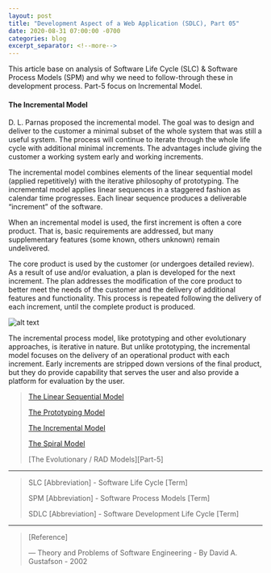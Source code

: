 ```yaml
---
layout: post
title: "Development Aspect of a Web Application (SDLC), Part 05"
date: 2020-08-31 07:00:00 -0700
categories: blog
excerpt_separator: <!--more-->
---
```

This article base on analysis of Software Life Cycle (SLC) & Software Process Models (SPM) and why we need to follow-through these in development process. Part-5 focus on Incremental Model. <!--more-->

#### The Incremental Model

D. L. Parnas proposed the incremental model. The goal was to design and deliver to the customer a minimal subset of the whole system that was still a useful system. The process will continue to iterate through the whole life cycle with additional minimal increments. The advantages include giving the customer a working system early and working increments.

The incremental model combines elements of the linear sequential model (applied repetitively) with the iterative philosophy of prototyping. The incremental model applies linear sequences in a staggered fashion as calendar time progresses. Each linear sequence produces a deliverable “increment” of the software.

When an incremental model is used, the first increment is often a core product. That is, basic requirements are addressed, but many supplementary features (some known, others unknown) remain undelivered.

The core product is used by the customer (or undergoes detailed review). As a result of use and/or evaluation, a plan is developed for the next increment. The plan addresses the modification of the core product to better meet the needs of the customer and the delivery of additional features and functionality. This process is repeated following the delivery of each increment, until the complete product is produced.

![alt text](https://i.imgur.com/6NpGa0k.png)

The incremental process model, like prototyping and other evolutionary approaches, is iterative in nature. But unlike prototyping, the incremental model focuses on the delivery of an operational product with each increment. Early increments are stripped down versions of the final product, but they do provide capability that serves the user and also provide a platform for evaluation by the user.


> [The Linear Sequential Model][Part-1]
> 
> [The Prototyping Model][Part-2]
> 
> [The Incremental Model][Part-3]
> 
> [The Spiral Model][Part-4]
> 
> [The Evolutionary / RAD Models][Part-5]
> 

* * *

> SLC [Abbreviation] - Software Life Cycle [Term]
> 
> SPM [Abbreviation] - Software Process Models [Term]
> 
> SDLC [Abbreviation] - Software Development Life Cycle [Term]
> 

* * *

> [Reference]
> 
> ― Theory and Problems of Software Engineering - By David A. Gustafson - 2002
> 

[Part-1]: https://roshanx911.github.io/blog/2020/08/29/development-of-web-app-part-03.html
[Part-2]: https://roshanx911.github.io/blog/2020/08/30/development-of-web-app-part-04.html
[Part-3]: https://roshanx911.github.io/blog/2020/08/31/development-of-web-app-part-05.html
[Part-4]:
[Part-5]: